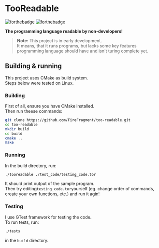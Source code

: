 TooReadable
===========

[![forthebadge](https://forthebadge.com/images/badges/powered-by-electricity.svg)](https://forthebadge.com)
[![forthebadge](https://forthebadge.com/images/badges/works-on-my-machine.svg)](https://forthebadge.com)

**The programming language readable by non-developers!**

> **Note:** This project is in early development.  
>  It means, that it runs programs, but lacks some key features programming language should have and isn't turing complete yet.

Building & running
------------------

This project uses CMake as build system.  
Steps below were tested on Linux.

### Building

First of all, ensure you have CMake installed.  
Then run theese commands:

```bash
git clone https://github.com/FireFragment/too-readable.git
cd too-readable
mkdir build
cd build
cmake ..
make
```

### Running

In the build directory, run:

```bash
./tooreadable ./test_code/testing_code.tor
```

It should print output of the sample program.  
Then try editing`testing_code.tor`yourself (eg. change order of commands, create your own functions, etc.) and run it agin!

### Testing

I use GTest framework for testing the code.  
To run tests, run:

```bash
./tests
```

in the `build` directory.

